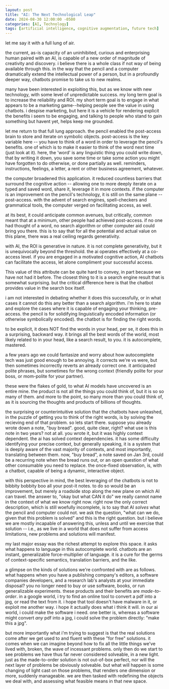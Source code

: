 ```yaml
---
layout: post
title: "AI: The Next Technological Leap"
date: 2024-08-30 12:00:00 -0500
categories: [AI, Technology]
tags: [artificial intelligence, cognitive augmentation, future tech]
---
```


let me say it with a full lung of air.

the current, as-is capacity of an uninhibited, curious and enterprising human paired with an AI, is capable of a new order of magnitude of creativity and discovery. i believe there is a whole class if not way of being available through this. in the way that the pencil and a computer dramatically extend the intellectual power of a person, but in a profoundly deeper way, chatbots promise to take us to new realms.

many have been interested in exploiting this, but as we know with new technology, with some level of unpredictable success. my long term goal is to increase the reliability and ROI. my short term goal is to engage in what appears to be a marketing game--helping people see the value in using chatbots. i despise marketing, but here it is a vehicle for rendering explicit the benefits i seem to be engaging, and talking to people who stand to gain something but havent yet, helps keep me grounded.

let me return to that full lung approach. the pencil enabled the post-access brain to store and iterate on symbolic objects. post-access is the key variable here -- you have to think of a word in order to leverage the pencil's benefits. one of which is to make it easier to think of the word next time (just look at it). here, the 'word' is any linguistic thing you could write down, that by writing it down, you save some time or take some action you might have forgotten to do otherwise, or done partially as well. reminders, instructions, feelings, a letter, a rent or other business agreement, whatever. 

the computer broadened this application. it reduced countless barriers that surround the cognitive action -- allowing one to more deeply iterate on a typed and saved word, share it, leverage it in more contexts. if the computer is an improvement on the pencil's technology, it is still on the same plane -- post-access. with the advent of search engines, spell-checkers and grammatical tools, the computer verged on facilitating access, as well. 

at its best, it could anticipate common avenues, but critically, common meant that at a minimum, other people had achieved post-access. if no one had thought of a word, no search algorithm or other computer aid could bring you there. this is to say that for all the potential and actual value on this plane, there was a real ceiling regards generativity.

with AI, the ROI is generative in nature. it is not complete generativity, but it is unequivocally beyond the threshold. the ai operates effectively at a co-access level. if you are engaged in a motivated cognitive action, AI chatbots can facilitate the access, let alone compliment your successful access. 

This value of this attribute can be quite hard to convey, in part because we have not had it before. The closest thing to it is a search engine result that is somewhat surprising. but the critical difference here is that the chatbot provides value in the search box itself.

i am not interested in debating whether it does this successfully, or in what cases it cannot do this any better than a search algorithm. i'm here to state and explore the cases where it is capable of engaging your thinking, pre-access. the pencil is for solidifying linguistically encoded information (or otherwise symbolically encoded). the chatbot is for finding the right words. 

to be explicit, it does NOT find the words in your head, per se, it does this in a surprising, backward way. it brings all the best words of the world, most likely related to in your head, like a search result, to you. it is autocomplete, mastered. 

a few years ago we could fantasize and worry about how autocomplete tech was just good enough to be annoying. it corrects we're vs were, but then sometimes incorrectly reverts an already correct one. it anticipated polite phrases, but sometimes for the wrong context (friendly polite for your boss, or mom-polite for your partner). 

these were the flakes of gold, to what AI models have uncovered is an entire mine. the product is not all the things you could think of, but it is so so many of them. and more to the point, so many more than you could think of, as it is sourcing the thoughts and products of billions of thoughts. 

the surprising or counterintuitive solution that the chatbots have unleashed, in the puzzle of getting you to think of the right words, is by solving the recieving end of that problem. so lets start there. suppose you already wrote down a note, "buy bread". good, quite clear, right? what use is this note in two years? not at all. you wrote it, but it was highly context dependent. the ai has solved context dependencies. it has some difficulty identifying your precise context, but generally speaking, it is a system that is deeply aware of the vast majority of contexts, and most importantly, translating between them. now, "buy bread", a note saved on Jan 3rd, could be a recurring note when the bread runs out, or an open question of what other consumable you need to replace. the once-fixed observation, is, with a chatbot, capable of being a dynamic, interactive object.

with this perspective in mind, the best leveraging of the chatbots is not to bibbity bobbity boo all your post-it notes. to do so would be an improvement, but merely a roadside stop along the new plane on which AI can travel. the answer to, "okay but what CAN it do" we really cannot name in the context of what we know right now. right now the only correct description, which is still woefully incomplete, is to say that AI *solves* what the pencil and computer could not. we ask the question, "what can we do, given that this problem is solved" and this is the right question. but i believe we are mostly incapable of answering this, unless and until we exercise that solution -- i.e., as we live in a world that does not suffer from access limitations, new problems and solutions will manifest. 

my last major essay was the richest attempt to explore this space. it asks what happens to language in this autocomplete world. chatbots are an instant, generalizable force-multiplier of language. it is a cure for the germs of context-specific semantics, translation barriers, and the like. 

a glimpse on the kinds of solutions we're confronted with are as follows. what happens when you have a publishing company's editors, a software companies developers, and a research lab's analysts at your immediate disposal? you no longer need to buy or use software, books, or run generalizable experiments. these products and their benefits are *made-to-order*. in a google world, i try to find an online tool to convert a pdf into a jpg, or read the text from it. i hope that tool doesn't have malware in it, or exploit me another way. i hope it actually does what i think it will. in our ai world, i could make the software i need. one better is, whereas a software might convert *any* pdf into a jpg, i could solve the problem directly: "make this a jpg". 

but more importantly what i'm trying to suggest is that the real solutions come after we get used to and fluent with these "for free" solutions. it comes when we can imagine beyond how to fix all the little things we've lived with, broken, the wave of incessant problems. only then do we start to see problems we have thus far never considered solveable, in a new light. just as the made-to-order solution is not out-of-box perfect, nor will the next layer of problems be obviously solveable. but what will happen is some changing of light cast on those problems, that renders one dimension or more, suddenly manageable. we are then tasked with redefining the objects we deal with, and assessing what feasible means in that new space. 

